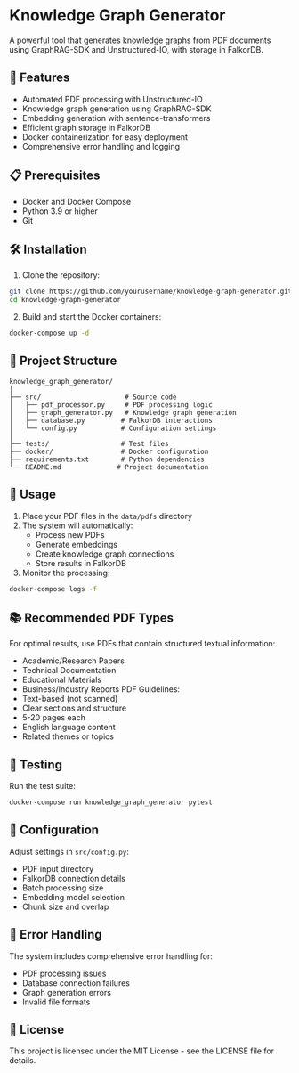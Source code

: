 # Knowledge Graph Generator
A powerful tool that generates knowledge graphs from PDF documents using GraphRAG-SDK and Unstructured-IO, with storage in FalkorDB.
## 🚀 Features
- Automated PDF processing with Unstructured-IO
- Knowledge graph generation using GraphRAG-SDK
- Embedding generation with sentence-transformers
- Efficient graph storage in FalkorDB
- Docker containerization for easy deployment
- Comprehensive error handling and logging
## 📋 Prerequisites
- Docker and Docker Compose
- Python 3.9 or higher
- Git
## 🛠️ Installation
1. Clone the repository:
```bash
git clone https://github.com/yourusername/knowledge-graph-generator.git
cd knowledge-graph-generator
```
2. Build and start the Docker containers:
```bash
docker-compose up -d
```
## 📁 Project Structure
```
knowledge_graph_generator/
│
├── src/                     # Source code
│   ├── pdf_processor.py     # PDF processing logic
│   ├── graph_generator.py   # Knowledge graph generation
│   ├── database.py         # FalkorDB interactions
│   └── config.py           # Configuration settings
│
├── tests/                  # Test files
├── docker/                 # Docker configuration
├── requirements.txt        # Python dependencies
└── README.md              # Project documentation
```
## 🎯 Usage
1. Place your PDF files in the `data/pdfs` directory
2. The system will automatically:
   - Process new PDFs
   - Generate embeddings
   - Create knowledge graph connections
   - Store results in FalkorDB
3. Monitor the processing:
```bash
docker-compose logs -f
```
## 📚 Recommended PDF Types
For optimal results, use PDFs that contain structured textual information:
- Academic/Research Papers
- Technical Documentation
- Educational Materials
- Business/Industry Reports
PDF Guidelines:
- Text-based (not scanned)
- Clear sections and structure
- 5-20 pages each
- English language content
- Related themes or topics
## 🧪 Testing
Run the test suite:
```bash
docker-compose run knowledge_graph_generator pytest
```
## 🔧 Configuration
Adjust settings in `src/config.py`:
- PDF input directory
- FalkorDB connection details
- Batch processing size
- Embedding model selection
- Chunk size and overlap
## 🚫 Error Handling
The system includes comprehensive error handling for:
- PDF processing issues
- Database connection failures
- Graph generation errors
- Invalid file formats
## 📄 License
This project is licensed under the MIT License - see the LICENSE file for details.
